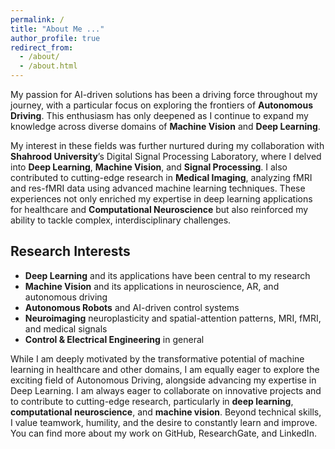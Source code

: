 ```yaml
---
permalink: /
title: "About Me ..."
author_profile: true
redirect_from: 
  - /about/
  - /about.html
---
```


My passion for AI-driven solutions has been a driving force throughout my journey, with a particular focus on exploring the frontiers of **Autonomous Driving**. This enthusiasm has only deepened as I continue to expand my knowledge across diverse domains of **Machine Vision** and **Deep Learning**.

My interest in these fields was further nurtured during my collaboration with **Shahrood University**’s Digital Signal Processing Laboratory, where I delved into **Deep Learning**, **Machine Vision**, and **Signal Processing**. I also contributed to cutting-edge research in **Medical Imaging**, analyzing fMRI and res-fMRI data using advanced machine learning techniques. These experiences not only enriched my expertise in deep learning applications for healthcare and **Computational Neuroscience** but also reinforced my ability to tackle complex, interdisciplinary challenges.

## Research Interests

- **Deep Learning** and its applications have been central to my research
- **Machine Vision** and its applications in neuroscience, AR, and autonomous driving
- **Autonomous Robots** and AI-driven control systems
- **Neuroimaging** neuroplasticity and spatial-attention patterns, MRI, fMRI, and medical signals
- **Control & Electrical Engineering** in general


While I am deeply motivated by the transformative potential of machine learning in healthcare and other domains, I am equally eager to explore the exciting field of Autonomous Driving, alongside advancing my expertise in Deep Learning. I am always eager to collaborate on innovative projects and to contribute to cutting-edge research, particularly in **deep learning**, **computational neuroscience**, and **machine vision**. Beyond technical skills, I value teamwork, humility, and the desire to constantly learn and improve. You can find more about my work on GitHub, ResearchGate, and LinkedIn.
